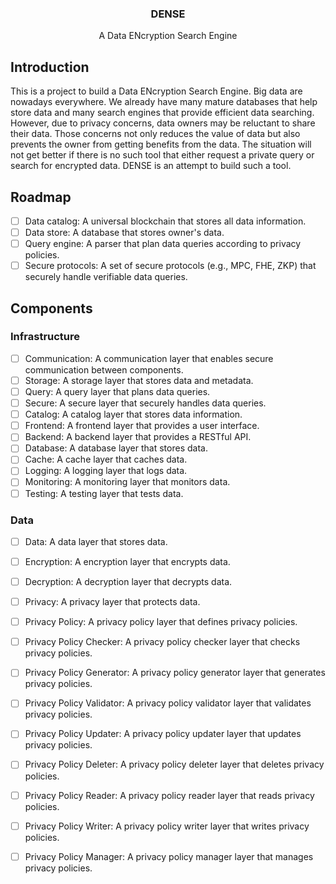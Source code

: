 <div align="center">
  <h3 align="center">DENSE</h3>

  <p align="center">
    A Data ENcryption Search Engine
  </p>
</div>

## Introduction

This is a project to build a Data ENcryption Search Engine. Big data are nowadays everywhere. We already have many mature databases that help store data and many search engines that provide efficient data searching. However, due to privacy concerns, data owners may be reluctant to share their data. Those concerns not only reduces the value of data but also prevents the owner from getting benefits from the data. The situation will not get better if there is no such tool that either request a private query or search for encrypted data. DENSE is an attempt to build such a tool.

## Roadmap

- [ ] Data catalog: A universal blockchain that stores all data information.
- [ ] Data store: A database that stores owner's data.
- [ ] Query engine: A parser that plan data queries according to privacy policies.
- [ ] Secure protocols: A set of secure protocols (e.g., MPC, FHE, ZKP) that securely handle verifiable data queries.

## Components

### Infrastructure

- [ ] Communication: A communication layer that enables secure communication between components.
- [ ] Storage: A storage layer that stores data and metadata.
- [ ] Query: A query layer that plans data queries.
- [ ] Secure: A secure layer that securely handles data queries.
- [ ] Catalog: A catalog layer that stores data information.
- [ ] Frontend: A frontend layer that provides a user interface.
- [ ] Backend: A backend layer that provides a RESTful API.
- [ ] Database: A database layer that stores data.
- [ ] Cache: A cache layer that caches data.
- [ ] Logging: A logging layer that logs data.
- [ ] Monitoring: A monitoring layer that monitors data.
- [ ] Testing: A testing layer that tests data.

### Data

- [ ] Data: A data layer that stores data.
- [ ] Encryption: A encryption layer that encrypts data.
- [ ] Decryption: A decryption layer that decrypts data.
- [ ] Privacy: A privacy layer that protects data.
- [ ] Privacy Policy: A privacy policy layer that defines privacy policies.
- [ ] Privacy Policy Checker: A privacy policy checker layer that checks privacy policies.
- [ ] Privacy Policy Generator: A privacy policy generator layer that generates privacy policies.
- [ ] Privacy Policy Validator: A privacy policy validator layer that validates privacy policies.
- [ ] Privacy Policy Updater: A privacy policy updater layer that updates privacy policies.
- [ ] Privacy Policy Deleter: A privacy policy deleter layer that deletes privacy policies.
- [ ] Privacy Policy Reader: A privacy policy reader layer that reads privacy policies.
- [ ] Privacy Policy Writer: A privacy policy writer layer that writes privacy policies.
- [ ] Privacy Policy Manager: A privacy policy manager layer that manages privacy policies.

